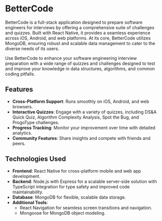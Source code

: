 # BetterCode

BetterCode is a full-stack application designed to prepare software engineers for interviews by offering a comprehensive suite of challenges and quizzes. Built with React Native, it provides a seamless experience across iOS, Android, and web platforms. At its core, BetterCode utilizes MongoDB, ensuring robust and scalable data management to cater to the diverse needs of its users.

Use BetterCode to enhance your software engineering interview preparation with a wide range of quizzes and challenges designed to test and improve your knowledge in data structures, algorithms, and common coding pitfalls.

## Features

- **Cross-Platform Support**: Runs smoothly on iOS, Android, and web browsers.
- **Interactive Quizzes**: Engage with a variety of quizzes, including DS&A Quick Quiz, Algorithm Complexity Analysis, Spot the Bug, and ProgoType challenges.
- **Progress Tracking**: Monitor your improvement over time with detailed analytics.
- **Community Features**: Share insights and compete with friends and peers.

## Technologies Used

- **Frontend**: React Native for cross-platform mobile and web app development.
- **Backend**: Node.js with Express for a scalable server-side solution with TypeScript integration for type safety and improved code maintainability.
- **Database**: MongoDB for flexible, scalable data storage.
- **Additional Tools**:
  - React Navigation for seamless screen transitions and navigation.
  - Mongoose for MongoDB object modeling.

